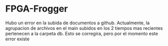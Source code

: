 # FPGA-Frogger
Hubo un error en la subida de documentos a github. Actualmente, la agrupacion de archivos en el main subidos en los 2 tiempos
mas recientes pertenecen a la carpeta db. Esto se corregira, pero por el momento este error existe
